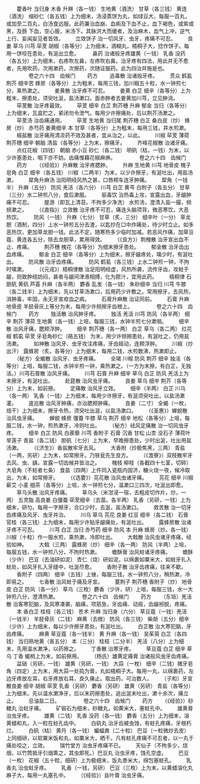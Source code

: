 <!-- { "loadSidebar": true } -->
　　藿香叶 当归身 木香 升麻（各一钱） 生地黄（酒洗） 甘草（各三钱） 黄连（酒洗） 缩砂仁（各五钱）上为细末，汤浸蒸饼为丸，如绿豆大，每服一百丸，或加至二百丸，白汤食远服。此药兼治血崩、血痢及下血不止，血下褐色，或紫或黑，及肠 下血，空心服，米汤下。其脉洪大而缓者，及治麻木，血气上冲，逆气上行、妄闻妄见者皆效。
　　立效饼子 治一切风牙、虫牙，疼痛不可忍。
　　良姜 草乌 川芎 荜茇 胡椒（各等分）上为细末，酒糊丸，梧桐子大，捻作饼子。每用一饼咬在患处，有涎出立愈。
　　 鼻药 治诸般牙疼雄黄（一钱） 乳香 没药（各五分）上为细末，右疼吹左鼻，左疼吹右鼻。治牙疼有四法，用此并无不愈者，先用吹药，次用漱药，次擦药，次随证服药。此为四治并施是也。
　　
　　卷之六十四　齿候门
　　药方
　　追毒散 治诸般牙疼。
　　贯众 鹤虱 荆芥 细辛苦 蜂房（各等分）上为粗末，每用三钱，加川椒五十粒，水一钟煎七分，乘热漱之。
　　姜黄散 治牙疼不可忍。
　　姜黄 白芷 细辛（各等分）上为粗末，擦患处，须臾吐涎，盐汤漱口。面赤肿者去姜黄加川芎，立见肿消。
　　荜茇散 治牙疼最效。
　　荜茇 细辛 白芷 荆芥穗 升麻 郁金 当归（各等分）上为细末，瓦盒贮之，紧闭勿令泄气。每用少许擦痛处，后以荆芥汤漱之。
　　荜茇汤 治齿痛通用。
　　荜茇 生地黄 当归尾 荆芥穗 白芷 桑白皮（炒） 蜂房（炒） 赤芍药 姜黄细辛 本 甘草（各等分）上为粗末，每用三钱，井水煎漱。
　　椒盐散 治牙痛用清凉药不效及甚者，宜从治之，以此。
　　川椒 荜茇 薄荷 荆芥穗 细辛 朝脑 清盐（各等分）上为末，擦痛牙。
　　齐峰花椒散 治诸牙痛。
　　点红花椒（四钱） 朝脑 赤小豆 砂仁（各二钱） 明矾（枯，一钱）为末，以少许塞患处，咽下亦不妨。齿痛惟藉花椒麻痹。
　　
　　卷之六十四　齿候门
　　药方
　　（《经验》）升麻散 治牙疼腮肿。
　　升麻 生地黄 川芎 地骨皮 槐子 皂角 白芷 细辛（各五钱） 川椒（二两半）为末，以少许擦牙，有涎吐出，用盐汤漱。
　　犀角升麻汤 治阳明经风热之甚，口唇颊车连牙肿痛。
　　犀角（一钱半） 升麻（五分） 防风 羌活（各六分） 川芎 白芷 黄芩 白附子（各五分） 甘草（三分）水二钟煎八分，食后漱服。
　　驱毒饮 治热毒上攻，宣露出血，牙龈肿痛不可忍。
　　屋游（即瓦上清苔。不拘多少净洗） 水煎汤，澄清入盐一撮，频频漱之。
　　（《直指》）立效散 治牙疼不可忍，痛连头脑项背，微恶寒饮，大恶热饮。
　　防风（一钱） 升麻（七分） 甘草（炙，三分） 细辛叶（一分） 草龙胆（酒制，四分）上水一钟煎五分去渣，以匙抄在口中炸痛处，待少时立止。如多恶热饮，更加草龙胆一钱。此法不定，随寒热多少临时加减。若恶风作痛，加草豆蔻、黄连各五分，除去龙胆草，累用得效。
　　（《良方》）荆槐散 治牙宣出血不止、疼痛。
　　荆芥穗 槐花（各等分）为细末擦牙患处。
　　郁金散 治牙齿出血疼痛。
　　郁金 白芷 细辛（各等分）上为细末，擦牙龈疼处，噙少时，有涎吐出。
　　防风散 治牙齿疼痛。
　　防风 鹤虱（各三钱）上水二钟煎一钟，不拘时噙漱。
　　（《元戎》）梧桐律散 治足阳明经虚，风热所袭，流传牙齿，攻蛀于龈，则致肿结妨闷，甚者与龈间津液相搏，化为脓汁，宜用此药。
　　梧桐律 石胆矾 黄矾 芦荟 升麻（各半两） 麝香 乱发（各一钱） 朱砂细辛 当归 川芎 牛膝（各二钱半）上为细末，先以甘草汤漱口，后用药少许敷之。常用擦牙，去风热，消肿毒，牢固，永无牙宣疳血之病。
　　石膏升麻散 治证同前。
　　石膏 升麻 地骨皮 羊胫骨灰上等分为末，每用少许频擦牙齿根上。
　　
　　卷之六十四　齿候门
　　药方
　　独活散 治风肿牙疼。
　　独活 羌活 川芎 防风（各半两） 细辛 荆芥 薄荷 生地黄（各一钱）上咀，每服三钱，水钟半煎七分漱咽。
　　细辛散 治风牙痛，腮颊浮肿。
　　细辛 荆芥穗（各一两） 白芷 草乌（各二两） 红花椒 鹤虱 荜茇 牙皂角砂仁（硌五钱） 为末，用少许频擦患处，有涎吐之，仍用盐汤漱。
　　如神散 治风牙、虫牙攻注疼痛，牙齿摇动，连颊浮肿。
　　川椒（炒出汗） 露蜂房（炙。各等分）上为细末，每用二钱，水煎数沸，热漱即止。
　　（秘方）全蝎散 治风牙、虫牙疼痛。
　　全竭 川椒 防风 荆芥 细辛 独活（各等分）上咀，每服二钱，水钟半煎一钟，乘热漱之。（一方为末擦，有白芷，无独活。）川芎石膏散 治风牙痛。
　　川芎 石膏 升麻 细辛 草乌 白芷 防风 羌活上为末擦牙，有涎吐出。
　　赴筵散 治风虫牙痛。
　　良姜 草乌 细辛 荆芥（各等分）上为末，如前擦。
　　定痛散 治风牙立效。
　　细辛（半两） 白芷 川乌（各一两） 乳香（一钱）上为细末，每用少许擦牙，有涎须臾吐出，以盐汤漱灌。
　　逡巡散 治风牙肿痛，亦治腮颊肿痛。
　　良姜（二寸） 全蝎（一枚，焙干）上为细末，擦牙令热，须臾吐出涎，以盐汤漱口。
　　（《圣惠》）蝉蜕散 治风虫牙痛。
　　蝉蜕 蜂房 僵蚕 牛膝 草乌 荆芥 细辛 地松（各等分）上咀，每服二钱，水一钟，煎热漱牙，冷则吐出。
　　（秘方）祛风定痛散 治一切风虫牙疼。
　　细辛 白芷 防风 白蒺藜 川芎 香附子 石膏 沉香 甘松 山柰 没石子 薄荷叶 旱莲子 青盐（各二钱） 胆矾（七分）上为末，早晚擦患处，少时出涎，吐出用盐汤漱。
　　（《济生》）香盐散牢牙去风。
　　大香附（炒极焦黑，三两） 青盐（一两，另研）上为末，如常擦牙。乃铁瓮先生良方。
　　（《澹寮》）双枝散牢牙去风、虫、龋，宣露一切齿候并皆治之。
　　槐枝 柳枝（各截四十七茎，切碎） 大皂角（不蛀者七条） 食盐（四两）上件同入瓷瓶内固济，糠火烧一夜，候冷取出，为末，如常擦牙。
　　（《选要》）芫花散 治风虫诸牙痛。
　　芫花 细辛 川椒 蕲艾 小麦 细茶（各等分）上咀，水一钟煎七分，温漱口三四次，吐涎出即愈。
　　草乌头散 治风牙疼痛。
　　草乌头（米泔浸一宿，去粗皮切作片，炒，一两） 五灵脂 高良姜 白僵蚕 荜茇细辛（去苗。各半两） 乳香（另研，一钱）上为细末，研匀。每用一字擦牙，合口少时，去涎，盐汤漱口。
　　救苦散 治一切牙齿疼痛及风牙、虫牙并治。
　　川乌 草乌 芫花 良姜 红豆 细辛（各二钱） 石膏 官桂（各三钱）上为细末，每用少许贴牙龈痛处，有涎吐出。
　　露蜂房散 治诸牙疼不可忍。
　　川芎 白芷 当归 赤芍药 细辛 防风 本 升麻 蜂房（炒。各一钱） 川椒（十粒）作一服水煎，乘热漱，冷即吐出。
　　大戟散 治风虫诸牙疼痛，经验如神。
　　大戟（三两） 露蜂房（炒） 细辛（各一两） 防风（半两）上咀，每服五钱，水一钟煎八分，不拘时热漱。
　　蟾酥膏 治风蛀诸牙疼痛。
　　蟾酥（少许） 巴豆（去油研如泥） 杏仁（烧）研如泥，以绵裹如粟米大，如蛀牙扎入蛀处，如风牙扎入牙缝中，吐涎尽愈。
　　香附子散 治牙齿疼痛，往来不歇。
　　香附子（四两） 细辛（五钱）上锉，每服三钱，水一钟煎八分，稍热漱，冷即易之。
　　七香散 治风蛀于痛及牙宣。
　　蔓荆子 荆芥穗 香附子（炒） 地骨皮 白芷 防风（各一分） 草乌（三枚）麝香（少许，研）上咀，每服三钱，水一大钟煎八分，澄清热漱。
　　
　　卷之六十四　齿候门
　　药方
　　（东垣）羌活散 治客寒犯脑，及风寒凑袭，脑痛，项筋急，牙齿痛、动摇，齿龈袒脱，疼痛。
　　本 香白芷 桂枝（各三钱） 苍术 升麻 当归身（六分） 草豆蔻（一钱）羌活（一钱半） 羊胫骨灰（二钱） 麻黄（去根） 防风（各三钱） 柴胡（五分）细辛（少许）上为细末，每以少许擦牙患处，有涎吐出。
　　白芷散 治大寒犯脑，牙齿疼痛。
　　麻黄 草豆蔻（各一钱半） 黄 升麻（各一钱） 吴茱萸 白芷（各四钱） 当归熟地黄（各五分） 本（三分） 桂枝（二分半） 羌活（八分）上为细末，先用温水漱净，以药擦之。
　　丁香散 治寒牙疼。
　　草豆蔻 白芷 细辛 草乌 丁香 蝎梢上为末，如前擦用。
　　（杨氏）雄黄定痛膏 治诸般风虫牙齿疼痛。
　　盆硝（另研，一钱） 雄黄（另研，一钱） 大蒜（一枚） 细辛（二钱）猪牙皂角（四定）上为末，用大蒜一处捣为膏，丸如梧桐子大。每用一丸，以绵裹药，左边牙疼放左耳，右牙疼放右耳，良久痛止。取出药，可治数人。
　　（子和）牙宣散良姜 细辛 胡椒 荜茇 乳香（另研） 麝香（另研） 雄黄（另研） 青盐（各等分）上为细末。先以温水漱净牙，后以末药擦患处，追出涎末吐出，漱十余次，痛立止。
　　忌油盐二日。
　　
　　卷之六十四　齿候门
　　药方
　　（《经验》）砂糖丸 治蛀牙痛。
　　矿锻石为细末，砂糖丸，如黄米大，塞蛀孔中。
　　雄黄膏 治虫牙疼。
　　雄黄（二钱） 乳香 没药（各一钱） 麝香（五分）上为细末，溶黄蜡和丸，入一粒在蛀孔齿中。
　　白矾丸 治牙齿被虫蚀，有蛀孔疼痛，牙根朽烂。
　　白矾（枯） 黄丹（各一钱） 蝙蝠粪（二十粒） 巴豆（一粒微炒去皮）上同细研，以软粟米饭和丸，如粟米大，晒干。凡有蛀孔疼痛不可忍者，以一丸于痛处咬之，立效。
　　瑞竹堂方 治虫牙疼痛不已。
　　天仙子（不拘多少，烧烟，以竹筒抵牙引烟熏之，其虫即死。）巴豆丸 治虫牙疼，蚀孔空虚。
　　巴豆（一枚） 花椒（五十粒，细研）上为极细末，饭丸黍米大，绵包塞蛀孔。
　　乳香丸 治虫蛀牙疼。
　　乳香（一钱，另研） 巴豆（三枚）上为末，以黄蜡溶化丸麻子大，每用一丸塞孔中。
　　（《经验》）韭叶膏 治虫牙痛。
